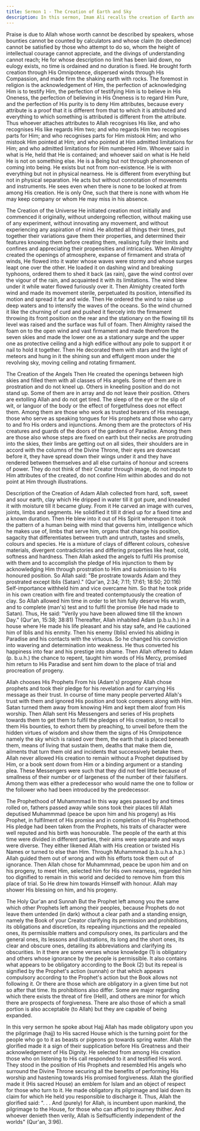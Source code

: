 ```yaml
---
title: Sermon 1 - The Creation of Earth and Sky
description: In this sermon, Imam Ali recalls the creation of Earth and Sky and the birth of Adam.
---
```

Praise is due to Allah whose worth cannot be described by speakers, whose bounties cannot be counted by calculators and whose claim (to obedience) cannot be satisfied by those who attempt to do so, whom the height of intellectual courage cannot appreciate, and the divings
of understanding cannot reach; He for whose description no limit has been laid down, no
eulogy exists, no time is ordained and no duration is fixed.
He brought forth creation through His Omnipotence, dispersed winds through His
Compassion, and made firm the shaking earth with rocks.
The foremost in religion is the acknowledgement of Him, the perfection of acknowledging
Him is to testify Him, the perfection of testifying Him is to believe in His Oneness, the
perfection of believing in His Oneness is to regard Him Pure, and the perfection of His purity
is to deny Him attributes, because every attribute is a proof that it is different from that to
which it is attributed and everything to which something is attributed is different from the
attribute.
Thus whoever attaches attributes to Allah recognises His like, and who recognises His like
regards Him two; and who regards Him two recognises parts for Him; and who recognises
parts for Him mistook Him; and who mistook Him pointed at Him; and who pointed at Him
admitted limitations for Him; and who admitted limitations for Him numbered Him.
Whoever said in what is He, held that He is contained; and whoever said on what is He held
He is not on something else. He is a Being but not through phenomenon of coming into being.
He exists but not from non-existence. He is with everything but not in physical nearness.
He is different from everything but not in physical separation.
He acts but without connotation of movements and instruments. He sees even when there is
none to be looked at from among His creation. He is only One, such that there is none with
whom He may keep company or whom He may miss in his absence.

The Creation of the Universe
He initiated creation most initially and commenced it originally, without undergoing
reflection, without making use of any experiment, without innovating any movement, and
without experiencing any aspiration of mind. He allotted all things their times, put together
their variations gave them their properties, and determined their features knowing them before
creating them, realising fully their limits and confines and appreciating their propensities and
intricacies.
When Almighty created the openings of atmosphere, expanse of firmament and strata of
winds, He flowed into it water whose waves were stormy and whose surges leapt one over the
other.
He loaded it on dashing wind and breaking typhoons, ordered them to shed it back (as rain),
gave the wind control over the vigour of the rain, and acquainted it with its limitations. The
wind blew under it while water flowed furiously over it.
Then Almighty created forth wind and made its movement sterile, perpetuated its position,
intensified its motion and spread it far and wide. Then He ordered the wind to raise up deep
waters and to intensify the waves of the oceans. So the wind churned it like the churning of
curd and pushed it fiercely into the firmament throwing its front position on the rear and the
stationary on the flowing till its level was raised and the surface was full of foam.
Then Almighty raised the foam on to the open wind and vast firmament and made therefrom
the seven skies and made the lower one as a stationary surge and the upper one as protective
ceiling and a high edifice without any pole to support it or nail to hold it together. Then He
decorated them with stars and the light of meteors and hung in it the shining sun and effulgent
moon under the revolving sky, moving ceiling and rotating firmament.

The Creation of the Angels
Then He created the openings between high skies and filled them with all classes of His
angels. Some of them are in prostration and do not kneel up. Others in kneeling position and
do not stand up.
Some of them are in array and do not leave their position. Others are extolling Allah and do
not get tired. The sleep of the eye or the slip of wit, or languor of the body or the effect of
forgetfulness does not effect them.
Among them are those who work as trusted bearers of His message, those who serve as
speaking tongues for His prophets and those who carry to and fro His orders and injunctions.
Among them are the protectors of His creatures and guards of the doors of the gardens of
Paradise.
Among them are those also whose steps are fixed on earth but their necks are protruding into
the skies, their limbs are getting out on all sides, their shoulders are in accord with the
columns of the Divine Throne, their eyes are downcast before it, they have spread down their
wings under it and they have rendered between themselves and all else curtains of honour and
screens of power. They do not think of their Creator through image, do not impute to Him
attributes of the created, do not confine Him within abodes and do not point at Him through
illustrations.

Description of the Creation of Adam
Allah collected from hard, soft, sweet and sour earth, clay which He dripped in water till it
got pure, and kneaded it with moisture till it became gluey. From it He carved an image with
curves, joints, limbs and segments. He solidified it till it dried up for a fixed time and a known
duration.
Then He blew into it out of His Spirit whereupon it took the pattern of a human being with
mind that governs him, intelligence which he makes use of, limbs that serve him, organs that
change his position, sagacity that differentiates between truth and untruth, tastes and smells,
colours and species.
He is a mixture of clays of different colours, cohesive materials, divergent contradictories and
differing properties like heat, cold, softness and hardness.
Then Allah asked the angels to fulfil His promise with them and to accomplish the pledge of
His injunction to them by acknowledging Him through prostration to Him and submission to
His honoured position. So Allah said:
"Be prostrate towards Adam and they prostrated except Iblis (Satan)." (Qur'an,
2:34; 7:11; 17:61; 18:50; 20:116)
Self-importance withheld him and vice overcame him. So that he took pride in his own
creation with fire and treated contemptuously the creation of clay.
So Allah allowed him time in order to let him fully deserve His wrath, and to complete
(man's) test and to fulfil the promise (He had made to Satan). Thus, He said:
"Verily you have been allowed time till the known Day." (Qur'an, 15:38; 38:81)
Thereafter, Allah inhabited Adam (p.b.u.h.) in a house where He made his life pleasant and
his stay safe, and He cautioned him of Iblis and his enmity. Then his enemy (Iblis) envied his
abiding in Paradise and his contacts with the virtuous.
So he changed his conviction into wavering and determination into weakness. He thus
converted his happiness into fear and his prestige into shame. Then Allah offered to Adam (p.
b.u.h.) the chance to repent, taught him words of His Mercy, promised him return to His
Paradise and sent him down to the place of trial and procreation of progeny.

Allah chooses His Prophets
From his (Adam's) progeny Allah chose prophets and took their pledge for his revelation and
for carrying His message as their trust. In course of time many people perverted Allah's trust
with them and ignored His position and took compeers along with Him. Satan turned them
away from knowing Him and kept them aloof from His worship.
Then Allah sent His Messengers and series of His prophets towards them to get them to fulfil
the pledges of His creation, to recall to them His bounties, to exhort them by preaching, to
unveil before them the hidden virtues of wisdom and show them the signs of His
Omnipotence namely the sky which is raised over them, the earth that is placed beneath them,
means of living that sustain them, deaths that make them die, ailments that turn them old and
incidents that successively betake them.
Allah never allowed His creation to remain without a Prophet deputised by Him, or a book
sent down from Him or a binding argument or a standing plea.
These Messengers were such that they did not feel little because of smallness of their number
or of largeness of the number of their falsifiers. Among them was either a predecessor who
would name the one to follow or the follower who had been introduced by the predecessor.

The Prophethood of Muhammmad
In this way ages passed by and times rolled on, fathers passed away while sons took their
places till Allah deputised Muhammmad (peace be upon him and his progeny) as His Prophet,
in fulfilment of His promise and in completion of His Prophethood.
His pledge had been taken from the Prophets, his traits of character were well reputed and his
birth was honourable. The people of the earth at this time were divided in different parties,
their aims were separate and ways were diverse.
They either likened Allah with His creation or twisted His Names or turned to else than Him.
Through Muhammmad (p.b.u.h.a.h.p.) Allah guided them out of wrong and with his efforts
took them out of ignorance.
Then Allah chose for Muhammmad, peace be upon him and on his progeny, to meet Him,
selected him for His own nearness, regarded him too dignified to remain in this world and
decided to remove him from this place of trial.
So He drew him towards Himself with honour. Allah may shower His blessing on him, and
his progeny.

The Holy Qur'an and Sunnah
But the Prophet left among you the same which other Prophets left among their peoples,
because Prophets do not leave them untended (in dark) without a clear path and a standing
ensign, namely the Book of your Creator clarifying its permission and prohibitions, its
obligations and discretion, its repealing injunctions and the repealed ones, its permissible
matters and compulsory ones, its particulars and the general ones, its lessons and illustrations,
its long and the short ones, its clear and obscure ones, detailing its abbreviations and
clarifying its obscurities.
In it there are some verses whose knowledge (1) is obligatory and others whose ignorance by
the people is permissible.
It also contains what appears to be obligatory according to the Book (2) but its repeal is
signified by the Prophet's action (sunnah) or that which appears compulsory according to the
Prophet's action but the Book allows not following it.
Or there are those which are obligatory in a given time but not so after that time. Its
prohibitions also differ. Some are major regarding which there exists the threat of fire (Hell),
and others are minor for which there are prospects of forgiveness.
There are also those of which a small portion is also acceptable (to Allah) but they are capable
of being expanded.

In this very sermon he spoke about Hajj
Allah has made obligatory upon you the pilgrimage (hajj) to His sacred House which is the
turning point for the people who go to it as beasts or pigeons go towards spring water. Allah
the glorified made it a sign of their supplication before His Greatness and their
acknowledgement of His Dignity.
He selected from among His creation those who on listening to His call responded to it and
testified His word. They stood in the position of His Prophets and resembled His angels who
surround the Divine Throne securing all the benefits of performing His worship and hastening
towards His promised forgiveness.
Allah the glorified made it (His sacred House) an emblem for Islam and an object of respect
for those who turn to it. He made obligatory its pilgrimage and laid down its claim for which
He held you responsible to discharge it.
Thus, Allah the glorified said:
". . . And (purely) for Allah, is incumbent upon mankind, the pilgrimage to the
House, for those who can afford to journey thither. And whoever denieth then
verily, Allah is Selfsufficiently independent of the worlds" (Qur'an, 3:96).
